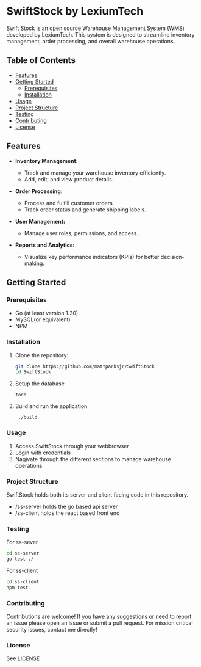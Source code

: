 # SwiftStock by LexiumTech

Swift Stock is an open source Warehouse Management System (WMS) developed by LexiumTech. This system is designed to streamline inventory management, order processing, and overall warehouse operations.

## Table of Contents

- [Features](#features)
- [Getting Started](#getting-started)
  - [Prerequisites](#prerequisites)
  - [Installation](#installation)
- [Usage](#usage)
- [Project Structure](#project-structure)
- [Testing](#testing)
- [Contributing](#contributing)
- [License](#license)

## Features

- **Inventory Management:**

  - Track and manage your warehouse inventory efficiently.
  - Add, edit, and view product details.

- **Order Processing:**

  - Process and fulfill customer orders.
  - Track order status and generate shipping labels.

- **User Management:**

  - Manage user roles, permissions, and access.

- **Reports and Analytics:**
  - Visualize key performance indicators (KPIs) for better decision-making.

## Getting Started

### Prerequisites

- Go (at least version 1.20)
- MySQL(or equivalent)
- NPM

### Installation

1. Clone the repository:
   ```bash
   git clone https://github.com/mattparksjr/SwiftStock
   cd SwiftStock
   ```
2. Setup the database
   ```
   todo
   ```
3. Build and run the application
   ```
    ./build
   ```

### Usage

1. Access SwiftStock through your webbrowser
2. Login with credentials
3. Nagivate through the different sections to manage warehouse operations

### Project Structure

SwiftStock holds both its server and client facing code in this repository.

- /ss-server holds the go based api server
- /ss-client holds the react based front end

### Testing

For ss-sever

```bash
cd ss-server
go test ./
```

For ss-client

```bash
cd ss-client
npm test
```

### Contributing

Contributions are welcome! If you have any suggestions or need to report an issue please open an issue or submit a pull request. For mission critical security issues, contact me directly!

### License

See LICENSE
